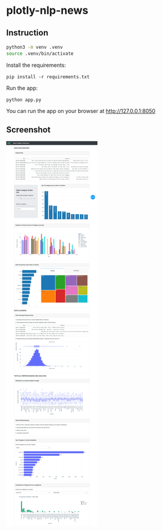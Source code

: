 # plotly-nlp-news

## Instruction

```bash
python3 -m venv .venv
source .venv/bin/activate
```

Install the requirements:

```
pip install -r requirements.txt
```
Run the app:

```
python app.py
```
You can run the app on your browser at http://127.0.0.1:8050

## Screenshot

!['screenshot'](assets/screenshot.png 'screenshot')